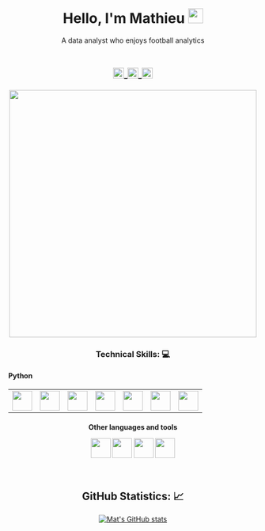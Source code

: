 <!-- Title -->
<h1 align="center">Hello, I'm Mathieu 
  <img src="https://raw.githubusercontent.com/iampavangandhi/iampavangandhi/master/gifs/Hi.gif" 
       width="30px">
  </h2></h1>


<!-- Quote -->
<p align="center">A data analyst who enjoys football analytics
  
  <!-- Social Network -->

<h1 align="center">

<a href="https://www.linkedin.com/in/mathieu-lengrand-98450024b/">
  <img align="center" 
       alt="Linkdein" 
       width="22px" 
       src="https://user-images.githubusercontent.com/55005374/103146171-312a4c00-470b-11eb-8839-992580bb8206.png" />
  </a>

  
<a href="https://medium.com/@mathieu.lengrand">
  <img align="center" 
       alt="Medium" 
       width="22px" 
       src="https://github.com/user-attachments/assets/e85bbd22-53f4-43f9-95fa-8f4dd767983b" />
  </a>
  
<a href="mailto:mathieu.lengrand@gmail.com">
  <img align="center" 
       alt="Gmail" 
       width="22px" 
       src="https://user-images.githubusercontent.com/55005374/103146250-0d1b3a80-470c-11eb-8ead-a92232d45d6e.png" />
  </a>
</h1>




<!-- Background -->

<!-- I do add this "&nbsp;" because I can't center the GIFT, let me know if you know how do it -->
<div align="center">
  <img src="https://github.com/user-attachments/assets/dd37ecc8-c962-4866-b0db-9efe53ed8249" 
       width="500px">
</div>

<!-- Technical Skills -->
<p><H3 align="center"><strong> Technical Skills: 💻 </strong></p>


<h4 align="left">
  Python 
</h4>

<table align="center">
  <tr>
    <td align="center">
      <img height="40" src="https://github.com/user-attachments/assets/4c280a55-7ae0-4c90-b511-f230f0194bf4"><br>
    </td>
    <td align="center">
      <img height="40" src="https://github.com/user-attachments/assets/b1b87607-40d1-48f4-b328-611df874980d"><br>
    </td>
    <td align="center">
      <img height="40" src="https://github.com/user-attachments/assets/7fddc2d4-8e27-4ed1-bfe6-34c015327fee"><br>
    </td>
    <td align="center">
      <img height="40" src="https://github.com/user-attachments/assets/7ce81b5e-e7f3-4b29-ae8a-c58c2d83e3b9"><br>
    </td>
    <td align="center">
      <img height="40" src="https://github.com/user-attachments/assets/7054d27a-c780-4014-94d1-9957204b445f"><br>
    </td>
    <td align="center">
      <img height="40" src="https://github.com/user-attachments/assets/76fcf8d2-6649-4912-84e9-2dee09a141e6"><br>
    </td>
    <td align="center">
      <img height="40" src="https://github.com/user-attachments/assets/5d47dd97-bda7-4aa8-8ab2-78bbe45e1ef3"><br>
    </td>
  </tr>
</table>



<p><H4 align="center"> Other languages and tools </p>
  
  <code><img height="40" src="https://github.com/user-attachments/assets/acd0f366-963c-4519-9650-0a27753f7bd2"></code>
  <code><img height="40" src="https://github.com/user-attachments/assets/b408b784-fa46-4103-b942-0924079412e3"></code>
  <code><img height="40" src="https://github.com/user-attachments/assets/096b1795-2d50-4992-bd8f-6c3b57cb2e15"></code>
  <code><img height="40" src="https://github.com/user-attachments/assets/6deeb8bc-1dae-4ae1-a9a7-665d1e983e52"></code>


  </p>
  
&nbsp;  


<!-- GitHub Stats -->
<H2 align="center"><strong>GitHub Statistics: 📈
  </strong>
</H2>
    <p align="center">
      <div align="center">
    </p>

[![Mat's GitHub stats](https://github-readme-stats.vercel.app/api?username=mat456&theme=dark&hide=prs,issues)](https://github.com/mat456/github-readme-stats)

  

